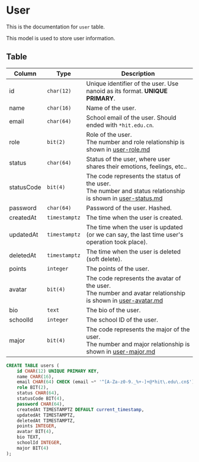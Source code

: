 # User

This is the documentation for `user` table.

This model is used to store user information.

## Table

| Column     | Type          | Description                                                                                                                       |
|------------|---------------|-----------------------------------------------------------------------------------------------------------------------------------|
| id         | `char(12)`    | Unique identifier of the user. Use nanoid as its format. **UNIQUE** **PRIMARY**.                                                  |
| name       | `char(16)`    | Name of the user.                                                                                                                 |
| email      | `char(64)`    | School email of the user. Should ended with `*hit.edu.cn`.                                                                        |
| role       | `bit(2)`      | Role of the user. <br />The number and role relationship is shown in [user-role.md](user-role.md)                                 |
| status     | `char(64)`    | Status of the user, where user shares their emotions, feelings, etc..                                                             |
| statusCode | `bit(4)`      | The code represents the status of the user.<br />The number and status relationship is shown in [user-status.md](user-status.md)  |
| password   | `char(64)`    | Password of the user. Hashed.                                                                                                     |
| createdAt  | `timestamptz` | The time when the user is created.                                                                                                |
| updatedAt  | `timestamptz` | The time when the user is updated (or we can say, the last time user's operation took place).                                     |
| deletedAt  | `timestamptz` | The time when the user is deleted (soft delete).                                                                                  |
| points     | `integer`     | The points of the user.                                                                                                           |
| avatar     | `bit(4)`      | The code represents the avatar of the user. <br />The number and avatar relationship is shown in [user-avatar.md](user-avatar.md) |
| bio        | `text`        | The bio of the user.                                                                                                              |
| schoolId   | `integer`     | The school ID of the user.                                                                                                        |
| major      | `bit(4)`      | The code represents the major of the user. <br />The number and major relationship is shown in [user-major.md](user-major.md)     |

```sql
CREATE TABLE users (
    id CHAR(12) UNIQUE PRIMARY KEY,
    name CHAR(16),
    email CHAR(64) CHECK (email ~* '^[A-Za-z0-9._%+-]+@*hit\.edu\.cn$'),
    role BIT(2),
    status CHAR(64),
    statusCode BIT(4),
    password CHAR(64),
    createdAt TIMESTAMPTZ DEFAULT current_timestamp,
    updatedAt TIMESTAMPTZ,
    deletedAt TIMESTAMPTZ,
    points INTEGER,
    avatar BIT(4),
    bio TEXT,
    schoolId INTEGER,
    major BIT(4)
);
```